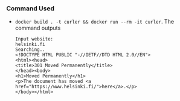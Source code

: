 ### Command Used

- `docker build . -t curler && docker run --rm -it curler`. The command outputs 
    ```
    Input website:
    helsinki.fi
    Searching..
    <!DOCTYPE HTML PUBLIC "-//IETF//DTD HTML 2.0//EN">
    <html><head>
    <title>301 Moved Permanently</title>
    </head><body>
    <h1>Moved Permanently</h1>
    <p>The document has moved <a href="https://www.helsinki.fi/">here</a>.</p>
    </body></html>
    ```